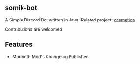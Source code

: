 ## somik-bot
A Simple Discord Bot written in Java. Related project: [cosmetica](https://github.com/PinkGoosik/cosmetica)

Contributions are welcomed

## Features
- Modrinth Mod's Changelog Publisher
